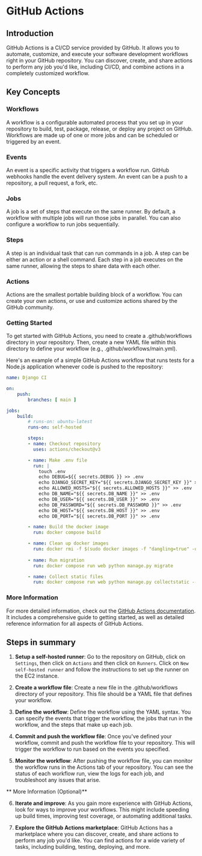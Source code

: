 # GitHub Actions

## Introduction

GitHub Actions is a CI/CD service provided by GitHub. It allows you to automate, customize, and execute your software development workflows right in your GitHub repository. You can discover, create, and share actions to perform any job you'd like, including CI/CD, and combine actions in a completely customized workflow.

## Key Concepts

### Workflows

A workflow is a configurable automated process that you set up in your repository to build, test, package, release, or deploy any project on GitHub. Workflows are made up of one or more jobs and can be scheduled or triggered by an event.

### Events

An event is a specific activity that triggers a workflow run. GitHub webhooks handle the event delivery system. An event can be a push to a repository, a pull request, a fork, etc.

### Jobs

A job is a set of steps that execute on the same runner. By default, a workflow with multiple jobs will run those jobs in parallel. You can also configure a workflow to run jobs sequentially.

### Steps

A step is an individual task that can run commands in a job. A step can be either an action or a shell command. Each step in a job executes on the same runner, allowing the steps to share data with each other.

### Actions

Actions are the smallest portable building block of a workflow. You can create your own actions, or use and customize actions shared by the GitHub community.

### Getting Started

To get started with GitHub Actions, you need to create a .github/workflows directory in your repository. Then, create a new YAML file within this directory to define your workflow (e.g., .github/workflows/main.yml).

Here's an example of a simple GitHub Actions workflow that runs tests for a Node.js application whenever code is pushed to the repository:

```yaml
name: Django CI

on:
    push:
        branches: [ main ]

jobs:
    build:
        # runs-on: ubuntu-latest
        runs-on: self-hosted

        steps:
        - name: Checkout repository
          uses: actions/checkout@v3

        - name: Make .env file
          run: |
            touch .env
            echo DEBUG=${{ secrets.DEBUG }} >> .env 
            echo DJANGO_SECRET_KEY="${{ secrets.DJANGO_SECRET_KEY }}" >> .env
            echo ALLOWED_HOSTS="${{ secrets.ALLOWED_HOSTS }}" >> .env
            echo DB_NAME="${{ secrets.DB_NAME }}" >> .env
            echo DB_USER="${{ secrets.DB_USER }}" >> .env
            echo DB_PASSWORD="${{ secrets.DB_PASSWORD }}" >> .env
            echo DB_HOST="${{ secrets.DB_HOST }}" >> .env
            echo DB_PORT="${{ secrets.DB_PORT }}" >> .env

        - name: Build the docker image
          run: docker compose build

        - name: Clean up docker images
          run: docker rmi -f $(sudo docker images -f "dangling=true" -q) || true
        
        - name: Run migration
          run: docker compose run web python manage.py migrate

        - name: Collect static files
          run: docker compose run web python manage.py collectstatic --noinput
```

### More Information

For more detailed information, check out the [GitHub Actions documentation](https://docs.github.com/en/actions). It includes a comprehensive guide to getting started, as well as detailed reference information for all aspects of GitHub Actions.

## Steps in summary

1. **Setup a self-hosted runner**: Go to the repository on GitHub, click on `Settings`, then click on `Actions` and then click on `Runners`. Click on `New self-hosted runner` and follow the instructions to set up the runner on the EC2 instance.

2. **Create a workflow file**: Create a new file in the .github/workflows directory of your repository. This file should be a YAML file that defines your workflow.

3. **Define the workflow**: Define the workflow using the YAML syntax. You can specify the events that trigger the workflow, the jobs that run in the workflow, and the steps that make up each job.

4. **Commit and push the workflow file**: Once you've defined your workflow, commit and push the workflow file to your repository. This will trigger the workflow to run based on the events you specified.

5. **Monitor the workflow**: After pushing the workflow file, you can monitor the workflow runs in the Actions tab of your repository. You can see the status of each workflow run, view the logs for each job, and troubleshoot any issues that arise.

** More Information (Optional)**

6. **Iterate and improve**: As you gain more experience with GitHub Actions, look for ways to improve your workflows. This might include speeding up build times, improving test coverage, or automating additional tasks.

7. **Explore the GitHub Actions marketplace**: GitHub Actions has a marketplace where you can discover, create, and share actions to perform any job you'd like. You can find actions for a wide variety of tasks, including building, testing, deploying, and more.
